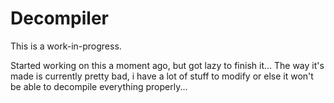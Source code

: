 # Decompiler
This is a work-in-progress.

Started working on this a moment ago, but got lazy to finish it...
The way it's made is currently pretty bad, i have a lot of stuff to modify or else it won't be able to decompile everything properly...
